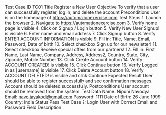 Test Case ID			TC01
Title				Register a New User
Objective			To verify that a user can successfully register, log in, 				and delete the account
Preconditions			User is on the homepage of 								https://automationexercise.com
Test Steps			1. Launch the browser
2. Navigate to https://automationexercise.com
3. Verify home page is visible
4. Click on Signup / Login button
5. Verify New User Signup! is visible
6. Enter name and email address
7. Click Signup button
8. Verify ENTER ACCOUNT INFORMATION is visible
9. Fill in: Title, Name, Email, Password, Date of birth
10. Select checkbox Sign up for our newsletter!
11. Select checkbox Receive special offers from our 	partners!
12. Fill in: First Name, Last Name, Company, Address, 	Address2, Country, State, City, Zipcode, Mobile 	Number
13. Click Create Account button
14. Verify ACCOUNT CREATED! is visible
15. Click Continue button
16. Verify Logged in as [username] is visible
17. Click Delete Account button
18. Verify ACCOUNT DELETED! is visible and click 	Continue
Expected Result		User should be able to register successfully and see 				confirmation messages. Account should be deleted 					successfully.
Postconditions		User account should be removed from the system.
Test Data			Name: Nipuni Navodya
Email: navo.jayakodi@gmail.com
Password: 1111
Date of Birth: 26 June 1999
Country: India
Status				Pass
Test Case 2: Login User with Correct Email and Password
Field				Description